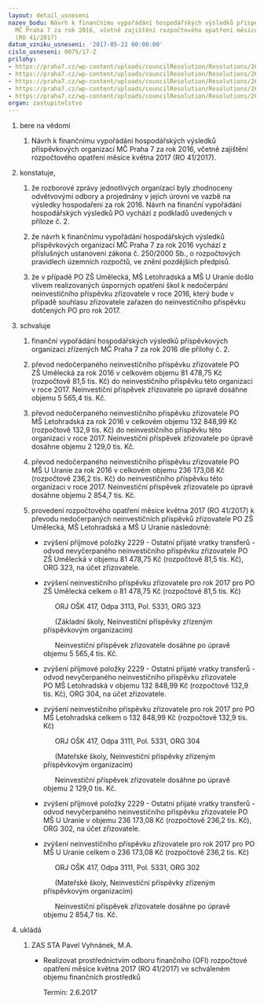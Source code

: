 ```yaml
---
layout: detail_usneseni
nazev_bodu: Návrh k finančnímu vypořádání hospodářských výsledků příspěvkových organizací
  MČ Praha 7 za rok 2016, včetně zajištění rozpočtového opatření měsíce května 2017
  (RO 41/2017)
datum_vzniku_usneseni: '2017-05-22 00:00:00'
cislo_usneseni: 0075/17-Z
prilohy:
- https://praha7.cz/wp-content/uploads/councilResolution/Resolutions/26856/export/Duvodovazprava~202650.docx
- https://praha7.cz/wp-content/uploads/councilResolution/Resolutions/26856/export/Prilohac2Zpusobfinancnihovyporadani~202649.xlsx
- https://praha7.cz/wp-content/uploads/councilResolution/Resolutions/26856/export/Prilohac3VysledkyhospodareniPO2016~202648.pdf
- https://praha7.cz/wp-content/uploads/councilResolution/Resolutions/26856/export/usneseniRMC~202647.pdf
- https://praha7.cz/wp-content/uploads/councilResolution/Resolutions/26856/export/export~204598.pdf
organ: zastupitelstvo
---
```

<OL class=urzList_view id=urzList>
<LI class=urzClass1><SPAN name="1">bere na vědomí</SPAN> 
<OL class=urzOlClass>
<LI class=urzClass2 style="TEXT-ALIGN: left"><SPAN>
<P>Návrh k finančnímu vypořádání hospodářských výsledků příspěvkových organizací MČ Praha 7 za rok 2016, včetně zajištění rozpočtového opatření měsíce května 2017 (RO 41/2017).</P></SPAN></LI></OL></LI>
<LI class=urzClass1><SPAN name="50">konstatuje,</SPAN> 
<OL class=urzOlClass>
<LI class=urzClass2 style="TEXT-ALIGN: left"><SPAN>
<P>že rozborové zprávy jednotlivých organizací byly zhodnoceny odvětvovými odbory a projednány v jejich úrovni ve vazbě na výsledky hospodaření za rok 2016. Návrh na finanční vypořádání hospodářských výsledků PO vychází z podkladů uvedených v příloze č. 2.</P></SPAN></LI>
<LI class=urzClass2 style="TEXT-ALIGN: left"><SPAN>
<P>že návrh k finančnímu vypořádání hospodářských výsledků příspěvkových organizací MČ Praha 7 za rok 2016 vychází z příslušných ustanovení zákona č. 250/2000 Sb., o rozpočtových pravidlech územních rozpočtů, ve znění pozdějších předpisů.</P></SPAN></LI>
<LI class=urzClass2 style="TEXT-ALIGN: left"><SPAN>
<P>že v případě PO ZŠ Umělecká, MŠ Letohradská a MŠ U Uranie došlo vlivem realizovaných úsporných opatření škol k nedočerpání neinvestičního příspěvku zřizovatele v roce 2016, který bude v případě souhlasu zřizovatele zařazen do neinvestičního příspěvku dotčených PO pro rok 2017.</P></SPAN></LI></OL></LI>
<LI class=urzClass1><SPAN name="24">schvaluje</SPAN> 
<OL class=urzOlClass>
<LI class=urzClass2 style="TEXT-ALIGN: left"><SPAN>
<P>finanční vypořádání hospodářských výsledků&nbsp;příspěvkových organizací zřízených MČ Praha 7 za rok 2016 dle přílohy č. 2.</P></SPAN></LI>
<LI class=urzClass2 style="TEXT-ALIGN: left"><SPAN>
<P>převod nedočerpaného neinvestičního příspěvku zřizovatele PO ZŠ&nbsp;Umělecká&nbsp;za rok 2016 v celkovém objemu&nbsp;81 478,75&nbsp;Kč (rozpočtově 81,5 tis. Kč) do neinvestičního příspěvku této organizaci v roce 2017. Neinvestiční příspěvek zřizovatele&nbsp;po úpravě dosáhne objemu&nbsp;5&nbsp;565,4&nbsp;tis. Kč.</P></SPAN></LI>
<LI class=urzClass2 style="TEXT-ALIGN: left"><SPAN>
<P>převod nedočerpaného neinvestičního příspěvku zřizovatele PO MŠ&nbsp;Letohradská za rok 2016 v celkovém objemu&nbsp;132 848,99&nbsp;Kč (rozpočtově&nbsp;132,9 tis. Kč) do neinvestičního příspěvku této organizaci v roce 2017. Neinvestiční příspěvek zřizovatele po úpravě dosáhne objemu&nbsp;2 129,0&nbsp;tis. Kč.</P></SPAN></LI>
<LI class=urzClass2 style="TEXT-ALIGN: left"><SPAN>
<P>převod nedočerpaného neinvestičního příspěvku zřizovatele PO MŠ&nbsp;U Uranie za rok 2016 v celkovém objemu&nbsp;236 173,08&nbsp;Kč (rozpočtově&nbsp;236,2 tis. Kč) do neinvestičního příspěvku této organizaci v roce 2017. Neinvestiční příspěvek zřizovatele po úpravě dosáhne objemu 2&nbsp;854,7 tis. Kč.</P></SPAN></LI>
<LI class=urzClass2 style="TEXT-ALIGN: left"><SPAN>
<P>provedení rozpočtového opatření měsíce května 2017 (RO 41/2017) k převodu nedočerpaných neinvestičních příspěvků zřizovatele PO ZŠ Umělecká, MŠ Letohradská a MŠ U Uranie následovně:</P></SPAN>
<UL class=urzUlClass>
<LI class=urzClass3 style="TEXT-ALIGN: left"><SPAN>
<P>zvýšení příjmové položky 2229 -&nbsp;Ostatní přijaté vratky transferů&nbsp;- odvod nevyčerpaného neinvestičního příspěvku zřizovatele PO ZŠ Umělecká&nbsp;v objemu 81 478,75 Kč (rozpočtově 81,5 tis. Kč), ORG 323, na účet zřizovatele.</P></SPAN></LI>
<LI class=urzClass3 style="TEXT-ALIGN: left"><SPAN>
<P>zvýšení neinvestičního příspěvku zřizovatele pro rok 2017 pro PO ZŠ Umělecká&nbsp;celkem o 81 478,75 Kč (rozpočtově 81,5 tis. Kč)</P>
<P>&nbsp;&nbsp;&nbsp;&nbsp;&nbsp;&nbsp;ORJ OŠK 417, Odpa 3113, Pol. 5331, ORG 323</P>
<P>&nbsp;&nbsp;&nbsp;&nbsp;&nbsp;&nbsp;(Základní školy, Neinvestiční příspěvky zřízeným příspěvkovým organizacím)</P>
<P>&nbsp;&nbsp;&nbsp;&nbsp;&nbsp;&nbsp;Neinvestiční příspěvek zřizovatele dosáhne po úpravě objemu 5 565,4 tis. Kč.</P></SPAN></LI>
<LI class=urzClass3 style="TEXT-ALIGN: left"><SPAN>
<P>zvýšení příjmové položky 2229 - Ostatní přijaté vratky transferů - odvod nevyčerpaného neinvestičního příspěvku zřizovatele PO&nbsp;MŠ Letohradská&nbsp;v objemu&nbsp;132 848,99 Kč (rozpočtově 132,9 tis. Kč), ORG 304, na účet zřizovatele.</P></SPAN></LI>
<LI class=urzClass3 style="TEXT-ALIGN: left"><SPAN>
<P>zvýšení neinvestičního příspěvku zřizovatele pro rok 2017 pro PO MŠ&nbsp;Letohradská celkem o&nbsp;132 848,99&nbsp;Kč (rozpočtově&nbsp;132,9 tis. Kč)</P>
<P>&nbsp;&nbsp;&nbsp;&nbsp;&nbsp;&nbsp;ORJ OŠK 417, Odpa 3111, Pol. 5331, ORG 304</P>
<P>&nbsp;&nbsp;&nbsp;&nbsp;&nbsp;&nbsp;(Mateřské&nbsp;školy, Neinvestiční příspěvky zřízeným příspěvkovým organizacím)</P>
<P>&nbsp;&nbsp;&nbsp;&nbsp;&nbsp;&nbsp;Neinvestiční příspěvek zřizovatele dosáhne po úpravě objemu&nbsp;2 129,0&nbsp;tis. Kč.</P></SPAN></LI>
<LI class=urzClass3 style="TEXT-ALIGN: left"><SPAN>
<P>zvýšení příjmové položky 2229 - Ostatní přijaté vratky transferů - odvod nevyčerpaného neinvestičního příspěvku zřizovatele PO MŠ U Uranie v objemu 236 173,08 Kč (rozpočtově 236,2 tis. Kč), ORG 302, na účet zřizovatele.</P></SPAN></LI>
<LI class=urzClass3 style="TEXT-ALIGN: left"><SPAN>
<P>zvýšení neinvestičního příspěvku zřizovatele pro rok 2017 pro PO MŠ&nbsp;U Uranie&nbsp;celkem o&nbsp;236 173,08&nbsp;Kč (rozpočtově&nbsp;236,2 tis. Kč)</P>
<P>&nbsp;&nbsp;&nbsp;&nbsp;&nbsp;&nbsp;ORJ OŠK 417, Odpa 3111, Pol. 5331, ORG 302</P>
<P>&nbsp;&nbsp;&nbsp;&nbsp;&nbsp;&nbsp;(Mateřské školy, Neinvestiční příspěvky zřízeným příspěvkovým organizacím)</P>
<P>&nbsp;&nbsp;&nbsp;&nbsp;&nbsp;&nbsp;Neinvestiční příspěvek zřizovatele dosáhne po úpravě objemu 2&nbsp;854,7 tis. Kč.</P></SPAN></LI></UL></LI></OL></LI>
<LI class=urzClass1 id=urzUkoly><SPAN name="1">ukládá</SPAN>
<OL class=urzOlClass>
<LI class=urzClass2><SPAN>
<P>ZAS STA Pavel Vyhnánek, M.A.</P></SPAN>
<UL class=urzUlClass>
<LI class=urzClass3><SPAN>
<P>Realizovat prostřednictvím odboru finančního (OFI) rozpočtové opatření měsíce května 2017 (RO 41/2017) ve schváleném objemu finančních prostředků</P></SPAN><SPAN class=urzUkolTermin>Termín:&nbsp;2.6.2017</SPAN></LI></UL></LI></OL></LI></OL>